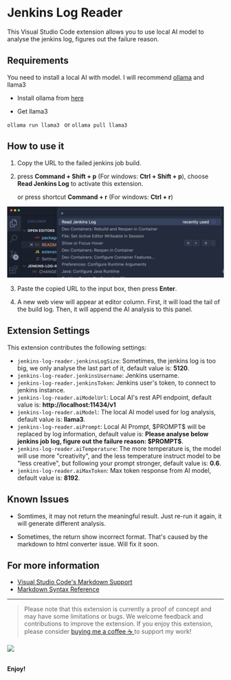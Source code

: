 # Jenkins Log Reader

This Visual Studio Code extension allows you to use local AI model to analyse the jenkins log, figures out the failure reason.

## Requirements

You need to install a local AI with model. I will recommend [ollama](https://ollama.com/) and llama3

- Install ollama from [here](https://ollama.com/download)

- Get llama3

`ollama run llama3 ` or `ollama pull llama3`

## How to use it

1. Copy the URL to the failed jenkins job build.

2. press **Command + Shift + p** (For windows: **Ctrl + Shift + p**), choose **Read Jenkins Log** to activate this extension.

   or press shortcut **Command + r** (For windows: **Ctrl + r**)

<img src="resources/activate.png" alt="Settings" />

3. Paste the copied URL to the input box, then press **Enter**.

4. A new web view will appear at editor column. First, it will load the tail of the build log. Then, it will append the AI analysis to this panel.

## Extension Settings

This extension contributes the following settings:

- `jenkins-log-reader.jenkinsLogSize`: Sometimes, the jenkins log is too big, we only analyse the last part of it, default value is: **5120**.
- `jenkins-log-reader.jenkinsUsername`: Jenkins username.
- `jenkins-log-reader.jenkinsToken`: Jenkins user's token, to connect to jenkins instance.
- `jenkins-log-reader.aiModelUrl`: Local AI's rest API endpoint, default value is: **http://localhost:11434/v1**
- `jenkins-log-reader.aiModel`: The local AI model used for log analysis, default value is: **llama3**.
- `jenkins-log-reader.aiPrompt`: Local AI Prompt, \$PROMPT\$ will be replaced by log information, default value is: **Please analyse below jenkins job log, figure out the failure reason: \$PROMPT\$**.
- `jenkins-log-reader.aiTemperature`: The more temperature is, the model will use more \"creativity\", and the less temperature instruct model to be \"less creative\", but following your prompt stronger, default value is: **0.6**.
- `jenkins-log-reader.aiMaxToken`: Max token response from AI model, default value is: **8192**.

## Known Issues

- Somtimes, it may not return the meaningful result. Just re-run it again, it will generate different analysis.

- Sometimes, the return show incorrect format. That's caused by the markdown to html converter issue. Will fix it soon.

## For more information

- [Visual Studio Code's Markdown Support](http://code.visualstudio.com/docs/languages/markdown)
- [Markdown Syntax Reference](https://help.github.com/articles/markdown-basics/)

---

> Please note that this extension is currently a proof of concept and may have some limitations or bugs. We welcome feedback and contributions to improve the extension. If you enjoy this extension, please consider [buying me a coffee ☕️ ](https://www.buymeacoffee.com/huangjien) to support my work!

<div >
            <a href="https://www.buymeacoffee.com/huangjien" target="_blank" style="display: inline-block;">
                <img
                    src="https://img.shields.io/badge/Donate-Buy%20Me%20A%20Coffee-orange.svg?style=flat-square&logo=buymeacoffee" 
                    align="center"
                />
            </a></div>
<br />

**Enjoy!**
